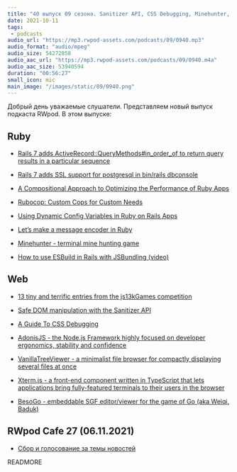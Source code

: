 ```yaml
---
title: "40 выпуск 09 сезона. Sanitizer API, CSS Debugging, Minehunter, AdonisJS, VanillaTreeViewer, Xterm.js и прочее"
date: 2021-10-11
tags:
 - podcasts
audio_url: "https://mp3.rwpod-assets.com/podcasts/09/0940.mp3"
audio_format: "audio/mpeg"
audio_size: 54272858
audio_aac_url: "https://mp3.rwpod-assets.com/podcasts/09/0940.m4a"
audio_aac_size: 53940594
duration: "00:56:27"
small_icon: mic
main_image: "/images/static/09/0940.png"
---
```


Добрый день уважаемые слушатели. Представляем новый выпуск подкаста RWpod. В этом выпуске:

## Ruby

 - [Rails 7 adds ActiveRecord::QueryMethods#in_order_of to return query results in a particular sequence](https://blog.saeloun.com/2021/10/05/rails-7-activerecord-adds-in_order_of-method)
 - [Rails 7 adds SSL support for postgresql in bin/rails dbconsole](https://blog.saeloun.com/2021/10/06/rails-7-add-ssl-support-postgresql-dbconsole)
 - [A Compositional Approach to Optimizing the Performance of Ruby Apps](https://noteflakes.com/articles/2021-10-05-a-compositional-approach-to-ruby-performance)
 - [Rubocop: Custom Cops for Custom Needs](https://thoughtbot.com/blog/rubocop-custom-cops-for-custom-needs)


 - [Using Dynamic Config Variables in Ruby on Rails Apps](https://pawelurbanek.com/rails-dynamic-config)
 - [Let’s make a message encoder in Ruby](https://medium.com/zendesk-engineering/lets-make-a-message-encoder-in-ruby-1bbca8065f62)
 - [Minehunter - terminal mine hunting game](https://github.com/piotrmurach/minehunter)
 - [How to use ESBuild in Rails with JSBundling (video)](https://gorails.com/episodes/esbuild-jsbundling-rails)

## Web

 - [13 tiny and terrific entries from the js13kGames competition](https://github.blog/2021-10-05-13-tiny-and-terrific-entries-from-the-js13kgames-competition/)
 - [Safe DOM manipulation with the Sanitizer API](https://web.dev/sanitizer/)
 - [A Guide To CSS Debugging](https://www.smashingmagazine.com/2021/10/guide-debugging-css/)


 - [AdonisJS - the Node.js Framework highly focused on developer ergonomics, stability and confidence](https://adonisjs.com/)
 - [VanillaTreeViewer - a minimalist file browser for compactly displaying several files at once](https://abhchand.me/vanilla-tree-viewer/)
 - [Xterm.js - a front-end component written in TypeScript that lets applications bring fully-featured terminals to their users in the browser](https://xtermjs.org/)
 - [BesoGo - embeddable SGF editor/viewer for the game of Go (aka Weiqi, Baduk)](https://github.com/yewang/besogo)

## RWpod Cafe 27 (06.11.2021)

 - [Сбор и голосование за темы новостей](https://github.com/rwpod/cafe-discussions/discussions/12)


READMORE
